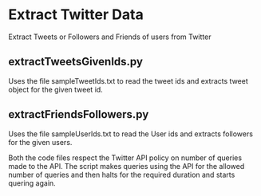 # Extract Twitter Data
Extract Tweets or Followers and Friends of users from Twitter

## extractTweetsGivenIds.py 
Uses the file sampleTweetIds.txt to read the tweet ids and extracts tweet object for the given tweet id.


## extractFriendsFollowers.py 
Uses the file sampleUserIds.txt to read the User ids and extracts followers for the given users.

Both the code files respect the Twitter API policy on number of queries made to the API.
The script makes queries using the API for the allowed number of queries and then halts for the required duration and starts quering again. 
